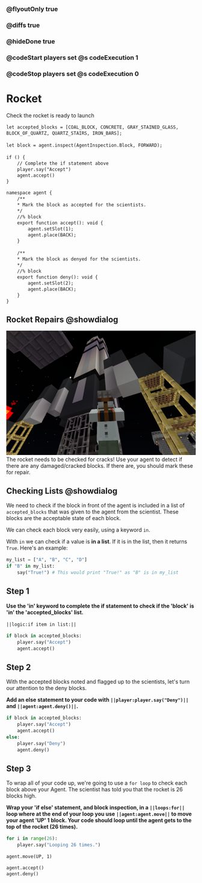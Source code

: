 ### @flyoutOnly true
### @diffs true
### @hideDone true
### @codeStart players set @s codeExecution 1
### @codeStop players set @s codeExecution 0


# Rocket
Check the rocket is ready to launch

```template
let accepted_blocks = [COAL_BLOCK, CONCRETE, GRAY_STAINED_GLASS, BLOCK_OF_QUARTZ, QUARTZ_STAIRS, IRON_BARS];

let block = agent.inspect(AgentInspection.Block, FORWARD);

if () {
    // Complete the if statement above
    player.say("Accept")
    agent.accept()
}
```

```customts
namespace agent {
    /**
    * Mark the block as accepted for the scientists.
    */
    //% block
    export function accept(): void {
        agent.setSlot(1);
        agent.place(BACK);
    }

    /**
    * Mark the block as denyed for the scientists.
    */
    //% block
    export function deny(): void {
        agent.setSlot(2);
        agent.place(BACK);
    }
}
```

## Rocket Repairs @showdialog

![Cover image](https://raw.githubusercontent.com/CausewayDigital/Minecraft-EE-MakeCode/refs/heads/master/tutorials/python-islands/island-6/rocket/cover.png)
The rocket needs to be checked for cracks! Use your agent to detect if there are any damaged/cracked blocks. If there are, you should mark these for repair.

## Checking Lists @showdialog

We need to check if the block in front of the agent is included in a list of `accepted_blocks` that was given to the agent from the scientist. These blocks are the acceptable state of each block.    

We can check each block very easily, using a keyword `in`. 

With `in` we can check if a value is **in a list**. If it is in the list, then it returns `True`. Here's an example:

```python
my_list = ["A", "B", "C", "D"]
if "B" in my_list:
    say("True!") # This would print "True!" as "B" is in my_list
```

## Step 1
**Use the 'in' keyword to complete the if statement to check if the 'block' is 'in' the 'accepted_blocks' list.**

`||logic:if item in list:||`

```python
if block in accepted_blocks:
    player.say("Accept")
    agent.accept()
```


## Step 2
With the accepted blocks noted and flagged up to the scientists, let's turn our attention to the deny blocks.

**Add an else statement to your code with `||player:player.say("Deny")||` and `||agent:agent.deny()||`.**

```python
if block in accepted_blocks:
    player.say("Accept")
    agent.accept()
else:
    player.say("Deny")
    agent.deny()
```

## Step 3
To wrap all of your code up, we're going to use a `for loop` to check each block above your Agent. The scientist has told you that the rocket is 26 blocks high.

**Wrap your 'if else' statement, and block inspection, in a `||loops:for||` loop where at the end of your loop you use `||agent:agent.move||` to move your agent 'UP' 1 block. Your code should loop until the agent gets to the top of the rocket (26 times).** 

```python
for i in range(26):
    player.say("Looping 26 times.")
```

```ghost
agent.move(UP, 1)
```

```ghost
agent.accept()
agent.deny()
```
